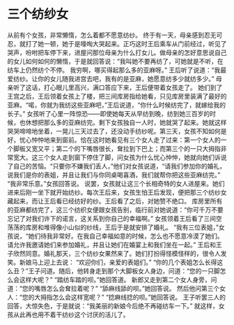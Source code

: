 # 三个纺纱女

从前有个女孩，非常懒惰，怎么着都不愿意纺纱。 
终于有一天，母亲感到忍无可忍，就打了她一顿，她于是嚎啕大哭起来。正巧这时王后乘车从门前经过，听见了哭声，吩咐把车停下来，进屋问那位母亲为什么打女儿。做母亲的怎好意思说自己的女儿如何如何的懒惰，于是就回答说：“我叫她不要再纺了，可她就是不听，在纺车上仍然纺个不停。 
我穷啊，哪买得起那么多的亚麻呀。” 
王后听了说道：“我最爱纺纱。让你的女儿随我进宫去吧，我有的是亚麻，她愿意纺多少就纺多少。” 
母亲听了这话，打心眼儿里高兴，满口答应下来，王后便带着女孩走了。 
她们到了王宫之后，王后领着女孩上了楼，把三间库房指给她看，只见库房里装满了最好的亚麻。“喏，你就为我纺这些亚麻吧，”王后说道，“你什么时候纺完了，就嫁给我的长子。” 
女孩听了心里一阵惊恐――即使她每天从早纺到晚，纺到她三百岁的时候，也休想把那么多的亚麻纺完。剩下女孩独自一人时，她就哭了起来。她就这样哭哭啼啼地坐着，一晃儿三天过去了，还没动手纺纱呢。第三天，女孩不知如何是好，忧心忡忡地来到窗前。恰在这时她看见有三个女人走了过来：第一个女人的一个脚板又宽又平；第二个的下嘴唇很长，耷拉到下巴上；而第三个的一只大拇指非常宽大。这三个女人走到窗下停住了脚，问女孩为什么忧心忡忡，她就向她们诉说了自己的苦恼。“只要你不嫌我们丢人，”他们对女孩说道，“请我们参加你的婚礼，说我们是你的表姐，并且让我们与你同桌喝喜酒，我们就帮你把这些亚麻纺完。” 
“我非常乐意。”女孩回答说。 
说罢，女孩就让这三个长相奇特的女人进屋来。她们进来后刚一坐下就开始纺纱。每次王后来，女孩生怕王后发现，便把那三个纺纱女藏起来，而让王后看已经纺好的纱。王后看了之后，对她赞不绝口。 
库房里所有的亚麻都纺完了，这三个纺织女便跟女孩告别，临行前对她说道：“你可千万不要忘记了对我们许下的诺言，这关系到你自己的幸福啊。” 
女孩领着王后看了三间空荡荡的库房和堆得像小山似的纱线，王后于是就安排了婚礼。 
“我有三位表姐，”女孩说，“她们待我非常好。在我自己幸福如意的时候，怎么也不愿意冷漠了她们。请允许我邀请她们来参加婚礼，并且让她们在婚宴上和我们坐在一起。” 
王后和王子欣然同意。婚礼那天，三个纺纱女果然来了。她们打扮得怪模怪样的，很令人发笑。新娘马上迎上去说： 
“欢迎你们，亲爱的表姐们。” 
“你的几个表姐怎么长得这么丑？”王子问道。随后，他转身走到那个大脚板女人身边，问道：“您的一只脚怎么会这样大呢？” 
“踏纺车踏的呗。”她回答道。 
新郎又走到第二个女人身旁，问道：“您的嘴唇怎么会耷拉着呢？” 
“舔麻线舔的呗。”她回答说。 
然后他问第三个女人：“您的大拇指怎么会这样宽呢？” 
“捻麻线捻的呗。”她回答说。 
王子听罢三人的回答，大惊失色，于是就说：“我美丽的新娘今后绝不再碰纺车一下。” 
就这样，女孩从此再也用不着干纺纱这个讨厌的活儿了。 